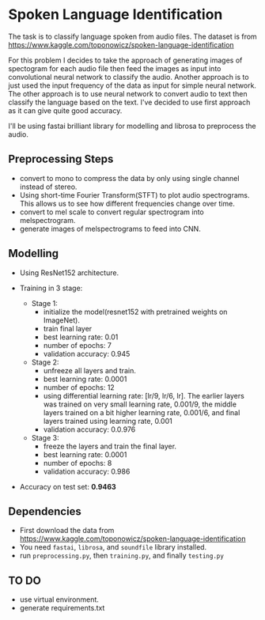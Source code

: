 # Spoken Language Identification

The task is to classify language spoken from audio files. The dataset is from https://www.kaggle.com/toponowicz/spoken-language-identification

For this problem I decides to take the approach of generating images of spectogram for each audio file then feed the images as input into convolutional neural network to classify the audio. Another approach is to just used the input frequency of the data as input for simple neural network. The other approach is to use neural network to convert audio to text then classify the language based on the text. I've decided to use first approach as it can give quite good accuracy.

I'll be using fastai brilliant library for modelling and librosa to preprocess the audio.

## Preprocessing Steps

- convert to mono to compress the data by only using single channel instead of stereo.
- Using short-time Fourier Transform(STFT) to plot audio spectrograms. This allows us to see how different frequencies change over time.
- convert to mel scale to convert regular spectrogram into melspectrogram.
- generate images of melspectrograms to feed into CNN.

## Modelling

- Using ResNet152 architecture.
- Training in 3 stage:
    - Stage 1:
        - initialize the model(resnet152 with pretrained weights on ImageNet).
        - train final layer
        - best learning rate: 0.01
        - number of epochs: 7
        - validation accuracy: 0.945
    - Stage 2:
        - unfreeze all layers and train.
        - best learning rate: 0.0001
        - number of epochs: 12
        - using differential learning rate: [lr/9, lr/6, lr]. The earlier layers was trained on very small learning rate, 0.001/9, the middle layers trained on a bit higher learning rate, 0.001/6, and final layers trained using learning rate, 0.001
        - validation accuracy: 0.0.976
    - Stage 3:
        - freeze the layers and train the final layer.
        - best learning rate: 0.0001
        - number of epochs: 8
        - validation accuracy: 0.986

- Accuracy on test set: **0.9463**

## Dependencies

- First download the data from https://www.kaggle.com/toponowicz/spoken-language-identification
- You need `fastai`, `librosa`, and `soundfile` library installed.
- run `preprocessing.py`, then `training.py`, and finally `testing.py`


## TO DO
- use virtual environment.
- generate requirements.txt



